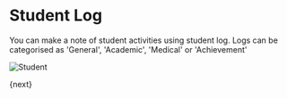 <!-- add-breadcrumbs -->
# Student Log

You can make a note of student activities using student log.
Logs can be categorised as 'General', 'Academic', 'Medical' or 'Achievement'

<img class="screenshot" alt="Student" src="{{url_prefix}}/assets/img/schools/student/student-log.png">

{next}
